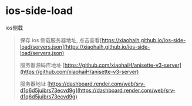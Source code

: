 # ios-side-load
ios侧载

> 保存 ios 侧载服务器地址, 点击查看[https://xiaohaih.github.io/ios-side-load/servers.json](https://xiaohaih.github.io/ios-side-load/servers.json)
> 
> 服务器源码库地址 [https://github.com/xiaohaiH/anisette-v3-server](https://github.com/xiaohaiH/anisette-v3-server)
> 
> 服务器地址 [https://dashboard.render.com/web/srv-d1q6d5juibrs73ecvd9g](https://dashboard.render.com/web/srv-d1q6d5juibrs73ecvd9g)
